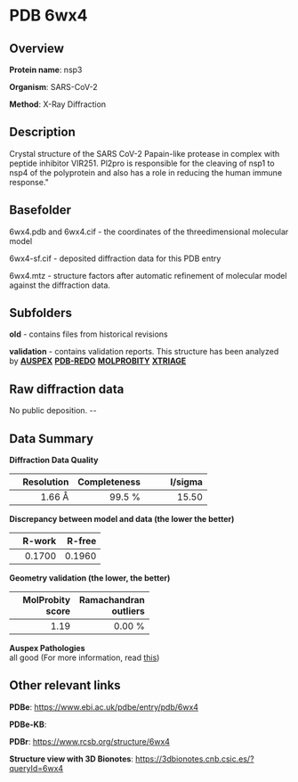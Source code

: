 # PDB 6wx4

## Overview

**Protein name**: nsp3

**Organism**: SARS-CoV-2

**Method**: X-Ray Diffraction

## Description

Crystal structure of the SARS CoV-2 Papain-like protease in complex with peptide inhibitor VIR251. Pl2pro is responsible for the cleaving of nsp1 to nsp4 of the polyprotein and also has a role in reducing the human immune response." 

## Basefolder

6wx4.pdb and 6wx4.cif - the coordinates of the threedimensional molecular model

6wx4-sf.cif - deposited diffraction data for this PDB entry

6wx4.mtz - structure factors after automatic refinement of molecular model against the diffraction data.

## Subfolders



**old** - contains files from historical revisions

**validation** - contains validation reports. This structure has been analyzed by [**AUSPEX**](https://github.com/thorn-lab/coronavirus_structural_task_force/tree/master/pdb/nsp3/SARS-CoV-2/6wx4/validation/auspex) [**PDB-REDO**](https://github.com/thorn-lab/coronavirus_structural_task_force/tree/master/pdb/nsp3/SARS-CoV-2/6wx4/validation/pdb-redo) [**MOLPROBITY**](https://github.com/thorn-lab/coronavirus_structural_task_force/tree/master/pdb/nsp3/SARS-CoV-2/6wx4/validation/molprobity) [**XTRIAGE**](https://github.com/thorn-lab/coronavirus_structural_task_force/blob/master/pdb/nsp3/SARS-CoV-2/6wx4/validation/Xtriage_output.log)  



## Raw diffraction data

No public deposition. --<br> 

## Data Summary
**Diffraction Data Quality**

|   | Resolution | Completeness| I/sigma |
|---|-------------:|----------------:|--------------:|
|   |1.66 Å|99.5  %|<img width=50/>15.50|

**Discrepancy between model and data (the lower the better)**

|   | **R-work**| **R-free**   
|---|-------------:|----------------:|           
||  0.1700|  0.1960|

**Geometry validation (the lower, the better)**

|   |**MolProbity<br>score**| **Ramachandran<br>outliers** 
|---|-------------:|----------------:|
||  1.19|  0.00 %|

**Auspex Pathologies**<br> all good (For more information, read [this](https://github.com/thorn-lab/coronavirus_structural_task_force/blob/master/pdb/nsp3/SARS-CoV-2/6wx4/validation/auspex/6wx4_auspex_comments.txt))

 



## Other relevant links 
**PDBe**:  https://www.ebi.ac.uk/pdbe/entry/pdb/6wx4

**PDBe-KB**:  
 
**PDBr**: https://www.rcsb.org/structure/6wx4 

**Structure view with 3D Bionotes**: https://3dbionotes.cnb.csic.es/?queryId=6wx4

